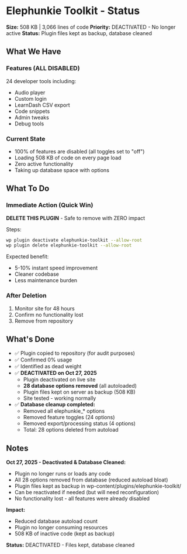 # Elephunkie Toolkit - Status

**Size:** 508 KB | 3,066 lines of code
**Priority:** DEACTIVATED - No longer active
**Status:** Plugin files kept as backup, database cleaned

## What We Have

### Features (ALL DISABLED)
24 developer tools including:
- Audio player
- Custom login
- LearnDash CSV export
- Code snippets
- Admin tweaks
- Debug tools

### Current State
- 100% of features are disabled (all toggles set to "off")
- Loading 508 KB of code on every page load
- Zero active functionality
- Taking up database space with options

## What To Do

### Immediate Action (Quick Win)
**DELETE THIS PLUGIN** - Safe to remove with ZERO impact

Steps:
```bash
wp plugin deactivate elephunkie-toolkit --allow-root
wp plugin delete elephunkie-toolkit --allow-root
```

Expected benefit:
- 5-10% instant speed improvement
- Cleaner codebase
- Less maintenance burden

### After Deletion
1. Monitor site for 48 hours
2. Confirm no functionality lost
3. Remove from repository

## What's Done

- ✅ Plugin copied to repository (for audit purposes)
- ✅ Confirmed 0% usage
- ✅ Identified as dead weight
- ✅ **DEACTIVATED on Oct 27, 2025**
  - Plugin deactivated on live site
  - **28 database options removed** (all autoloaded)
  - Plugin files kept on server as backup (508 KB)
  - Site tested - working normally
- ✅ **Database cleanup completed:**
  - Removed all elephunkie_* options
  - Removed feature toggles (24 options)
  - Removed export/processing status (4 options)
  - Total: 28 options deleted from autoload

## Notes

**Oct 27, 2025 - Deactivated & Database Cleaned:**
- Plugin no longer runs or loads any code
- All 28 options removed from database (reduced autoload bloat)
- Plugin files kept as backup in wp-content/plugins/elephunkie-toolkit/
- Can be reactivated if needed (but will need reconfiguration)
- No functionality lost - all features were already disabled

**Impact:**
- Reduced database autoload count
- Plugin no longer consuming resources
- 508 KB of inactive code (kept as backup)

**Status:** DEACTIVATED - Files kept, database cleaned
